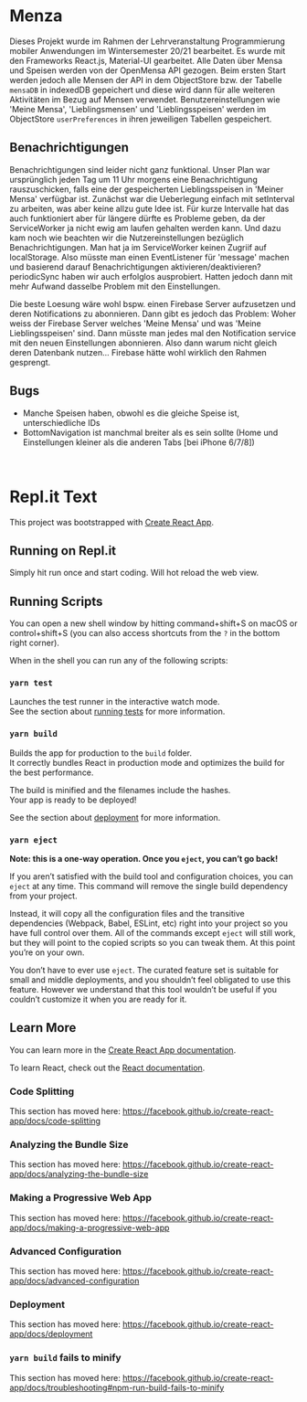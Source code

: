 # Menza 

Dieses Projekt wurde im Rahmen der Lehrveranstaltung Programmierung mobiler Anwendungen im Wintersemester 20/21 bearbeitet.
Es wurde mit den Frameworks React.js, Material-UI gearbeitet.
Alle Daten über Mensa und Speisen werden von der OpenMensa API gezogen.
Beim ersten Start werden jedoch alle Mensen der API in dem ObjectStore bzw. der Tabelle `mensaDB` in indexedDB gepeichert und diese wird dann für alle weiteren Aktivitäten im Bezug auf Mensen verwendet.
Benutzereinstellungen wie 'Meine Mensa', 'Lieblingsmensen' und 'Lieblingsspeisen' werden im ObjectStore `userPreferences` in ihren jeweiligen Tabellen gespeichert.


## Benachrichtigungen
Benachrichtigungen sind leider nicht ganz funktional.
Unser Plan war ursprünglich jeden Tag um 11 Uhr morgens eine Benachrichtigung rauszuschicken, falls eine der gespeicherten Lieblingsspeisen in 'Meiner Mensa' verfügbar ist.
Zunächst war die Ueberlegung einfach mit setInterval zu arbeiten, was aber keine allzu gute Idee ist. Für kurze Intervalle hat das auch funktioniert aber für längere dürfte es Probleme geben, da der ServiceWorker ja nicht ewig am laufen gehalten werden kann. 
Und dazu kam noch wie beachten wir die Nutzereinstellungen bezüglich Benachrichtigungen. Man hat ja im ServiceWorker keinen Zugriif auf localStorage.
Also müsste man einen EventListener für 'message' machen und basierend darauf Benachrichtigungen aktivieren/deaktivieren? 
periodicSync haben wir auch erfolglos ausprobiert. Hatten jedoch dann mit mehr Aufwand dasselbe Problem mit den Einstellungen.

Die beste Loesung wäre wohl bspw. einen Firebase Server aufzusetzen und deren Notifications zu abonnieren. Dann gibt es jedoch das Problem: 
Woher weiss der Firebase Server welches 'Meine Mensa' und was 'Meine Lieblingsspeisen' sind. 
Dann müsste man jedes mal den Notification service mit den neuen Einstellungen abonnieren. Also dann warum nicht gleich deren Datenbank nutzen...
Firebase hätte wohl wirklich den Rahmen gesprengt.


## Bugs

- Manche Speisen haben, obwohl es die gleiche Speise ist, unterschiedliche IDs
- BottomNavigation ist manchmal breiter als es sein sollte (Home und Einstellungen kleiner als die anderen Tabs [bei iPhone 6/7/8])


  

&nbsp;
&nbsp;
&nbsp;
&nbsp;
&nbsp;
&nbsp;


# Repl.it Text

This project was bootstrapped with [Create React App](https://github.com/facebook/create-react-app).

## Running on Repl.it

Simply hit run once and start coding. Will hot reload the web view. 

## Running Scripts

You can open a new shell window by hitting command+shift+S on macOS or control+shift+S (you can also access shortcuts from the `?` in the bottom right corner).

When in the shell you can run any of the following scripts:

### `yarn test`

Launches the test runner in the interactive watch mode.<br />
See the section about [running tests](https://facebook.github.io/create-react-app/docs/running-tests) for more information.

### `yarn build`

Builds the app for production to the `build` folder.<br />
It correctly bundles React in production mode and optimizes the build for the best performance.

The build is minified and the filenames include the hashes.<br />
Your app is ready to be deployed!

See the section about [deployment](https://facebook.github.io/create-react-app/docs/deployment) for more information.

### `yarn eject`

**Note: this is a one-way operation. Once you `eject`, you can’t go back!**

If you aren’t satisfied with the build tool and configuration choices, you can `eject` at any time. This command will remove the single build dependency from your project.

Instead, it will copy all the configuration files and the transitive dependencies (Webpack, Babel, ESLint, etc) right into your project so you have full control over them. All of the commands except `eject` will still work, but they will point to the copied scripts so you can tweak them. At this point you’re on your own.

You don’t have to ever use `eject`. The curated feature set is suitable for small and middle deployments, and you shouldn’t feel obligated to use this feature. However we understand that this tool wouldn’t be useful if you couldn’t customize it when you are ready for it.

## Learn More

You can learn more in the [Create React App documentation](https://facebook.github.io/create-react-app/docs/getting-started).

To learn React, check out the [React documentation](https://reactjs.org/).

### Code Splitting

This section has moved here: https://facebook.github.io/create-react-app/docs/code-splitting

### Analyzing the Bundle Size

This section has moved here: https://facebook.github.io/create-react-app/docs/analyzing-the-bundle-size

### Making a Progressive Web App

This section has moved here: https://facebook.github.io/create-react-app/docs/making-a-progressive-web-app

### Advanced Configuration

This section has moved here: https://facebook.github.io/create-react-app/docs/advanced-configuration

### Deployment

This section has moved here: https://facebook.github.io/create-react-app/docs/deployment

### `yarn build` fails to minify

This section has moved here: https://facebook.github.io/create-react-app/docs/troubleshooting#npm-run-build-fails-to-minify
